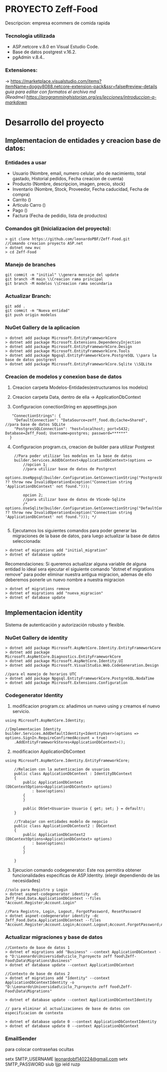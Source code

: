 # PROYECTO Zeff-Food

Descripcion: empresa ecommers de comida rapida

### Tecnologia utilizada
* ASP.netcore v.8.0 en Visual Estudio Code. 
* Base de datos postgrest v.16.2.
* pgAdmin v.8.4..

### Extensiones:
-> https://marketplace.visualstudio.com/items?itemName=doggy8088.netcore-extension-pack&ssr=false#review-details
*guia para editar con formatos el archivo md (Readme):https://programminghistorian.org/es/lecciones/introduccion-a-markdown*

# Desarrollo del proyecto

## Implementacion de entidades y creacion base de datos:

### Entidades a usar

- Usuario (Nombre, email, numero celular, año de nacimiento, total gastado, Historial pedidos, Fecha creacion de cuenta)
- Producto (Nombre, descripcion, imagen, precio, stock)
- Inventario (Nombre, Stock, Proveedor, Fecha caducidad, Fecha de compra)
- Carrito ()
- Articulo Carro ()
- Pago ()
- Factura (Fecha de pedidio, lista de productos)

### Comandos git (Inicializacion del proyecto):
```
> git clone https://github.com/leonardoPBF/Zeff-Food.git
//Comando creacion proyecto ASP.net
> dotnet new mvc
> cd Zeff-Food  
```

### Manejo de branches
```
git commit -m "initial" \\genera mensaje del update
git branch -M main \\Creacion rama principal
git branch -M modelos \\Creacion rama secundaria 
```

### Actualizar Branch:
```
git add .
git commit -m "Nueva entidad"
git push origin modelos
```

### NuGet Gallery de la aplicacion 
```
> dotnet add package Microsoft.EntityFrameworkCore
> dotnet add package Microsoft.Extensions.DependencyInjection
> dotnet add package Microsoft.EntityFrameworkCore.Design
> dotnet add package Microsoft.EntityFrameworkCore.Tools
> dotnet add package Npgsql.EntityFrameworkCore.PostgreSQL \\para la base de datos postgrest
> dotnet add package Microsoft.EntityFrameworkCore.Sqlite \\SQLite
```

### Creacion de modelos y conexion base de datos

1. Creacion carpeta Modelos-Entidades(estructuramos los modelos)

2. Creacion carpeta Data, dentro de ella -> ApplicationDbContext

3. Configuracion conectionString en appsettings.json
```
   "ConnectionStrings": {
    "DefaultConnection": "DataSource=zeff_food.db;Cache=Shared", //para base de datos SQLite
    "PostgresSQLConnection": "host=localhost; port=5432; Database=Zeff_Food; Username=postgres; password=******"
  }
```

4. Configuracion program.cs, creacion de builder para utilizar Postgrest
```
    //Para poder utilizar los modelos en la base de datos
    builder.Services.AddDbContext<ApplicationDbContext>(options =>
        //opcion 1;
        //para utilizar base de datos de Postgrest
        options.UseNpgsql(builder.Configuration.GetConnectionString("PostgresSQLConnection") ?? throw new InvalidOperationException("Connection string 'ApplicationDbContext' not found.")));
        
        opcion 2;
        //para utilizar base de datos de VScode-Sqlite
        /* options.UseSqlite(builder.Configuration.GetConnectionString("DefaultConnection") ?? throw new InvalidOperationException("Connection string 'ApplicationDbContext' not found."))); */
    
```

5. Ejecutamos los siguientes comandos para poder generar las migraciones de la base de datos, para luego actualizar la base de datos seleccionada:
```
> dotnet ef migrations add "initial_migration" 
> dotnet ef database update
```
Recomendaciones: Si queremos actualizar alguna variable de alguna entidad lo ideal sera ejecutar el siguiente comando "dotnet ef migrations remove" para poder eliminar nuestra antigua migracion, ademas de ello deberemos ponerle un nuevo nombre a nuestra migracion
```
> dotnet ef migrations remove
> dotnet ef migrations add "nueva_migracion" 
> dotnet ef database update
```

## Implementacion identity
Sistema de autenticación y autorización robusto y flexible.

### NuGet Gallery de identity
```
> dotnet add package Microsoft.AspNetCore.Identity.EntityFrameworkCore
> dotnet add package Microsoft.AspNetCore.Diagnostics.EntityFrameworkCore
> dotnet add package Microsoft.AspNetCore.Identity.UI
> dotnet add package Microsoft.VisualStudio.Web.CodeGeneration.Design

//para el manejo de horarios UTC
> dotnet add package Npgsql.EntityFrameworkCore.PostgreSQL.NodaTime 
> dotnet add package Microsoft.Extensions.Configuration

```

### Codegenerator Identity

1. modificacion program.cs: añadimos un nuevo using y creamos el nuevo servicio.
```
using Microsoft.AspNetCore.Identity;

//Implementacion Identity
builder.Services.AddDefaultIdentity<IdentityUser>(options => options.SignIn.RequireConfirmedAccount = true)
    .AddEntityFrameworkStores<ApplicationDbContext>();
```

2. modificacion ApplicationDbContext
```
using Microsoft.AspNetCore.Identity.EntityFrameworkCore;

    //Relacion con la autenticacion de usuarios
    public class ApplicationDbContext : IdentityDbContext
    {
        public ApplicationDbContext (DbContextOptions<ApplicationDbContext> options)
            : base(options)
        {
        }

        public DbSet<Usuario> Usuario { get; set; } = default!;
    }

    //Trabajar con entidades modelo de negocio
    public class ApplicationDbContext2 : DbContext
    {
        public ApplicationDbContext2 (DbContextOptions<ApplicationDbContext> options)
            : base(options)
        {
        }
       
    }
```
3. Ejecucion comando codegenerator: Este nos permitira obtener funcionalidades especificas de ASP.Identity. (elegir dependiendo de las necesidades)
```
//solo para Registro y Login
> dotnet aspnet-codegenerator identity -dc Zeff_Food.Data.ApplicationDbContext --files "Account.Register;Account.Login"

//Para Registro, Login, Logout, ForgotPassword, ResetPassword 
> dotnet aspnet-codegenerator identity -dc Zeff_Food.Data.ApplicationDbContext --files "Account.Register;Account.Login;Account.Logout;Account.ForgotPassword;Account.ResetPassword"
```

### Actualizar migraciones y base de datos
```
//Contexto de base de datos 1
> dotnet ef migrations add "Business" --context ApplicationDbContext -o "D:\Leonardo\Universidad\ciclo_7\proyecto zeff food\Zeff-Food\Data\Migrations\Business"
> dotnet ef database update --context ApplicationDbContext

//Contexto de base de datos 2
> dotnet ef migrations add "Identity" --context ApplicationDbContextIdentity -o "D:\Leonardo\Universidad\ciclo_7\proyecto zeff food\Zeff-Food\Data\Migrations"

> dotnet ef database update --context ApplicationDbContextIdentity

// para eliminar al actualizaciones de base de datos con especificacion de contexto

> dotnet ef database update 0 --context ApplicationDbContextIdentity
> dotnet ef database update 0 --context ApplicationDbContext

```


### EmailSender
para colocar contraseñas ocultas

setx SMTP_USERNAME leonardobf140224@gmail.com
setx SMTP_PASSWORD siub ljjp ield ruzp
